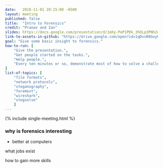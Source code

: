 ```yaml
---
date:   2018-11-01 20:15:00 -0500
layout: meeting
published: false
title:  "Intro to Forensics"
credit: "Pranav and Ian"
slides: https://docs.google.com/presentation/d/1mXy-PeP1PDk_3hOLp3PNh2qHNsVN5u59kKBZOujn03o/edit?usp=sharing
link-to-assets-in-github: "https://drive.google.com/open?id=1qDvvR0GuyUPr9wcsSsvUxlHyshkHqLK_"
goal: "Give some basic insight to forensics."
how-to-run: [
	"Give the presentation.",
	"Get people started on the tasks.",
	"Help people.",
	"Every ten minutes or so, demonstrate most of how to solve a challenge on the projector."
]
list-of-topics: [
	"file formats",
	"network protocols",
	"steganography",
	"foremost",
	"wireshark",
	"stegsolve"
	]
---
```


{% include single-meeting.html  %}

### why is forensics interesting

- better at computers

what jobs exist

how to gain more skills
